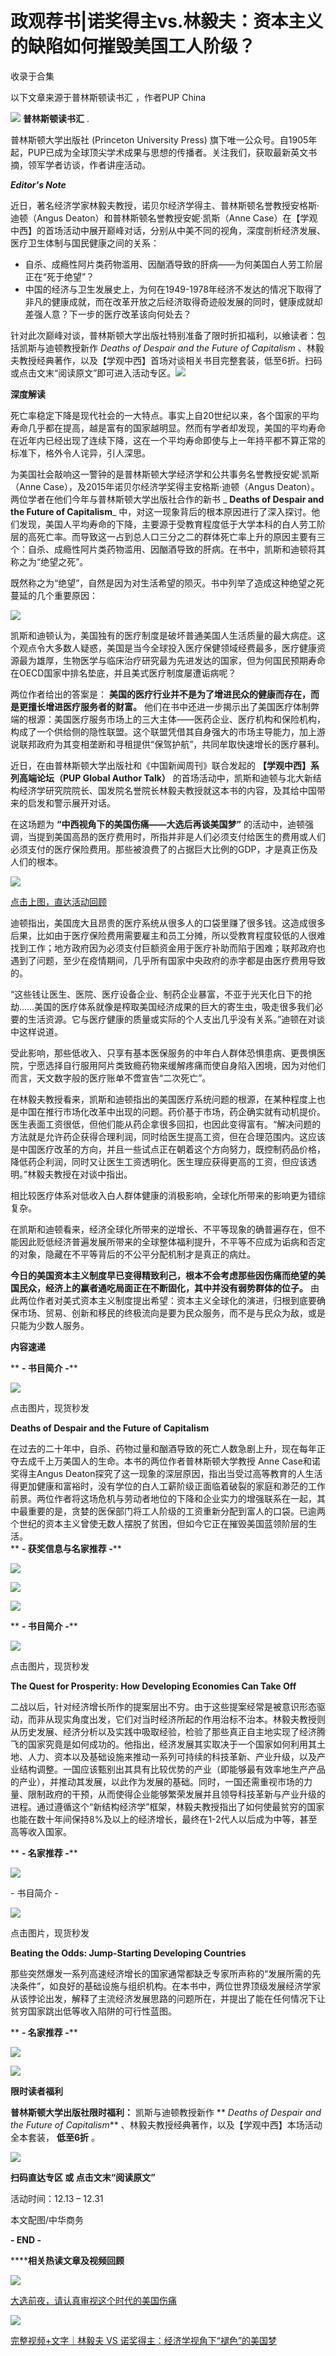 # 政观荐书|诺奖得主vs.林毅夫：资本主义的缺陷如何摧毁美国工人阶级？


收录于合集

以下文章来源于普林斯顿读书汇 ，作者PUP China

![](/images/185/2.png) **普林斯顿读书汇** .

普林斯顿大学出版社 (Princeton University Press)
旗下唯一公众号。自1905年起，PUP已成为全球顶尖学术成果与思想的传播者。关注我们，获取最新英文书摘，领军学者访谈，作者讲座活动。

_**Editor's Note**_

  

近日，著名经济学家林毅夫教授，诺贝尔经济学得主、普林斯顿名誉教授安格斯·迪顿（Angus Deaton）和普林斯顿名誉教授安妮·凯斯（Anne
Case）在【学观中西】的首场活动中展开巅峰对话，分别从中美不同的视角，深度剖析经济发展、医疗卫生体制与国民健康之间的关系：

  * 自杀、成瘾性阿片类药物滥用、因酗酒导致的肝病——为何美国白人劳工阶层正在“死于绝望”？
  * 中国的经济与卫生发展史上，为何在1949-1978年经济不发达的情况下取得了非凡的健康成就，而在改革开放之后经济取得奇迹般发展的同时，健康成就却差强人意？下一步的医疗改革该向何处去？

针对此次巅峰对谈，普林斯顿大学出版社特别准备了限时折扣福利，以飨读者：包括凯斯与迪顿教授新作 _Deaths of Despair and the
Future of Capitalism_
、林毅夫教授经典著作，以及【学观中西】首场对谈相关书目完整套装，低至6折。扫码或点击文末“阅读原文”即可进入活动专区。![](/images/185/3.jpeg)  
  

 **深度解读**

死亡率稳定下降是现代社会的一大特点。事实上自20世纪以来，各个国家的平均寿命几乎都在提高，越是富有的国家越明显。然而有学者却发现，美国的平均寿命在近年内已经出现了连续下降，这在一个平均寿命即使与上一年持平都不算正常的标准下，格外令人诧异，引人深思。  

为美国社会敲响这一警钟的是普林斯顿大学经济学和公共事务名誉教授安妮·凯斯（Anne Case），及2015年诺贝尔经济学奖得主安格斯·迪顿（Angus
Deaton）。两位学者在他们今年与普林斯顿大学出版社合作的新书 _ **Deaths of Despair and the Future of
Capitalism**_
中，对这一现象背后的根本原因进行了深入探讨。他们发现，美国人平均寿命的下降，主要源于受教育程度低于大学本科的白人劳工阶层的高死亡率。而导致这一占到总人口三分之二的群体死亡率上升的原因主要有三个：自杀、成瘾性阿片类药物滥用、因酗酒导致的肝病。在书中，凯斯和迪顿将其称之为“绝望之死”。

既然称之为“绝望”，自然是因为对生活希望的陨灭。书中列举了造成这种绝望之死蔓延的几个重要原因：

![](/images/185/4.jpeg)

凯斯和迪顿认为，美国独有的医疗制度是破坏普通美国人生活质量的最大病症。这个观点令大多数人疑惑，美国是当今全球投入医疗保健领域经费最多，医疗健康资源最为雄厚，生物医学与临床治疗研究最为先进发达的国家，但为何国民预期寿命在OECD国家中排名垫底，并且美式医疗制度屡遭诟病呢？

两位作者给出的答案是： **美国的医疗行业并不是为了增进民众的健康而存在，而是更擅长增进医疗服务者的财富。**
他们在书中还进一步揭示出了美国医疗体制弊端的根源：美国医疗服务市场上的三大主体——医药企业、医疗机构和保险机构，构成了一个供给侧的隐性联盟。这个联盟凭借其自身强大的市场主导能力，加上游说联邦政府为其变相垄断和寻租提供“保驾护航”，共同牟取快速增长的医疗暴利。

近日，在由普林斯顿大学出版社和《中国新闻周刊》联合发起的 **【学观中西】系列高端论坛（PUP Global Author Talk）**
的首场活动中，凯斯和迪顿与北大新结构经济学研究院院长、国发院名誉院长林毅夫教授就这本书的内容，及其给中国带来的启发和警示展开对话。

在这场题为 **“中西视角下的美国伤痛——大选后再谈美国梦”**
的活动中，迪顿强调，当提到美国高昂的医疗费用时，所指并非是人们必须支付给医生的费用或人们必须支付的医疗保险费用。那些被浪费了的占据巨大比例的GDP，才是真正伤及人们的根本。

[![](/images/185/5.jpeg)](http://mp.weixin.qq.com/s?__biz=MzU3NzI4MTAxNA==&mid=2247491877&idx=1&sn=3972b7e79fc9ea7c3a645dd274304eee&chksm=fd05afbcca7226aaf4765573a56e77825ed2938d9e7f05cea72b155a73373a03c8035b7b7977&scene=21#wechat_redirect)

[点击上图，直达活动回顾](http://mp.weixin.qq.com/s?__biz=MzU3NzI4MTAxNA==&mid=2247491877&idx=1&sn=3972b7e79fc9ea7c3a645dd274304eee&chksm=fd05afbcca7226aaf4765573a56e77825ed2938d9e7f05cea72b155a73373a03c8035b7b7977&scene=21#wechat_redirect)

迪顿指出，美国庞大且昂贵的医疗系统从很多人的口袋里赚了很多钱。这造成很多后果，比如由于医疗保险费用需要雇主和员工分摊，所以受教育程度较低的人很难找到工作；地方政府因为必须支付巨额资金用于医疗补助而陷于困难；联邦政府也遇到了问题，至少在疫情期间，几乎所有国家中央政府的赤字都是由医疗费用导致的。

“这些钱让医生、医院、医疗设备企业、制药企业暴富，不亚于光天化日下的抢劫……美国的医疗体系就像是榨取美国经济成果的巨大的寄生虫，吸走很多我们必要的生活资源。它与医疗健康的质量或实际的个人支出几乎没有关系。”迪顿在对谈中这样说道。

受此影响，那些低收入、只享有基本医保服务的中年白人群体恐惧患病、更畏惧医院，宁愿选择自行服用阿片类致瘾药物来缓解疼痛而使自身陷入困境，因为对他们而言，天文数字般的医疗账单不啻宣告“二次死亡”。

在林毅夫教授看来，凯斯和迪顿指出的美国医疗系统问题的根源，在某种程度上也是中国在推行市场化改革中出现的问题。药价基于市场，药企确实就有动机提价。医生表面工资很低，但他们能从药企拿很多回扣，也因此变得富有。“解决问题的方法就是允许药企获得合理利润，同时给医生提高工资，但在合理范围内。这应该是中国医疗改革的方向，并且一些试点正在朝着这个方向努力，既控制药品价格，降低药企利润，同时又让医生工资透明化。医生理应获得更高的工资，但应该透明。”林毅夫教授在对谈中指出。

相比较医疗体系对低收入白人群体健康的消极影响，全球化所带来的影响更为错综复杂。

在凯斯和迪顿看来，经济全球化所带来的逆增长、不平等现象的确普遍存在，但不能因此贬低经济普遍发展所带来的全球整体福利提升，不平等不应成为诟病和否定的对象，隐藏在不平等背后的不公平分配机制才是真正的病灶。

 **今日的美国资本主义制度早已变得精致利己，根本不会考虑那些因伤痛而绝望的美国民众，经济上的赢者通吃局面正在不断固化，其中并没有弱势群体的位子。**
由此两位作者对美式资本主义制度提出希望：资本主义全球化的演进，归根到底要确保市场、贸易、创新和移民的终极流向是要为民众服务，而不是与民众为敌，或是只能为少数人服务。

  

  

 **内容速递**

  
 ** **\- 书目简介 -****

[![](/images/185/6.jpeg)]()

点击图片，现货秒发

 **Deaths of Despair and the Future of Capitalism**

在过去的二十年中，自杀、药物过量和酗酒导致的死亡人数急剧上升，现在每年正夺去成千上万美国人的生命。本书的两位作者普林斯顿大学教授 Anne
Case和诺奖得主Angus
Deaton探究了这一现象的深层原因，指出当受过高等教育的人生活得更加健康和富裕时，没有学位的白人工薪阶级正面临着破裂的家庭和渺茫的工作前景。两位作者将这场危机与劳动者地位的下降和企业实力的增强联系在一起，其中最重要的是，贪婪的医保部门将工人阶级的工资重新分配到富人的口袋。已逾两个世纪的资本主义曾使无数人摆脱了贫困，但如今它正在摧毁美国蓝领阶层的生活。  
 ** **\- 获奖信息与名家推荐 -****

![](/images/185/7.jpeg)

![](/images/185/8.jpeg)

![](/images/185/9.jpeg)

  

 ** **\- 书目简介 -****

[![](/images/185/10.jpeg)]()

点击图片，现货秒发

 **The Quest for Prosperity: How Developing Economies Can Take Off**

二战以后，针对经济增长所作的提案层出不穷。由于这些提案经常是被意识形态驱动，而非从现实角度出发，它们对当时经济所起的作用治标不治本。林毅夫教授则从历史发展、经济分析以及实践中吸取经验，检验了那些真正自主地实现了经济腾飞的国家究竟是如何成功的。他指出，经济发展其实取决于一个国家如何利用其土地、人力、资本以及基础设施来推动一系列可持续的科技革新、产业升级，以及产业结构调整。一国应该甄别出其具有比较优势的产业（即能够最有效率地生产产品的产业），并推动其发展，以此作为发展的基础。同时，一国还需重视市场的力量、限制政府的干预，从而使得企业能够繁荣发展并且领导科技革新与产业升级的进程。通过遵循这个“新结构经济学”框架，林毅夫教授指出了如何使最贫穷的国家也能在数十年间保持8%及以上的经济增长，最终在1-2代人以后成为中等，甚至高等收入国家。

  

 ** **\- 名家推荐 -****

![](/images/185/11.jpeg)

  

\- 书目简介 -

[![](/images/185/12.jpeg)]()

点击图片，现货秒发

 **Beating the Odds: Jump-Starting Developing Countries**  

那些突然爆发一系列高速经济增长的国家通常都缺乏专家所声称的“发展所需的先决条件”，如良好的基础设施与组织机构。在本书中，两位世界顶级发展经济学家从该悖论出发，解释了主流经济发展思路的问题所在，并提出了能在任何情况下让贫穷国家跳出低等收入陷阱的可行性蓝图。

  

 ** **\- 名家推荐 -****

![](/images/185/13.jpeg)

![](/images/185/14.jpeg)

  

  

 **限时读者福利**

  

  

 **普林斯顿大学出版社限时福利：** 凯斯与迪顿教授新作 ** _Deaths of Despair and the Future of
Capitalism_** 、林毅夫教授经典著作，以及【学观中西】本场活动全本套装， **低至6折** 。

![](/images/185/15.jpeg)

 **扫码直达专区 或 点击文末“阅读原文”**

活动时间：12.13 – 12.31

  

本文配图/中华商务

  

 **\- END -**

  

 ******相关热读文章及视频回顾**

  

[![](/images/185/16.jpeg)](http://mp.weixin.qq.com/s?__biz=MzU3NzI4MTAxNA==&mid=2247490930&idx=1&sn=2cee9b3fe94e24c45e248dae2c8ff38f&chksm=fd0653ebca71dafd4af89eebd85ab2e7297ea02f25d72f313600e5d5b6878191e1dbcb742c71&scene=21#wechat_redirect)

[大选前夜，请认真审视这个时代的美国伤痛](http://mp.weixin.qq.com/s?__biz=MzU3NzI4MTAxNA==&mid=2247490930&idx=1&sn=2cee9b3fe94e24c45e248dae2c8ff38f&chksm=fd0653ebca71dafd4af89eebd85ab2e7297ea02f25d72f313600e5d5b6878191e1dbcb742c71&scene=21#wechat_redirect)  

[![](/images/185/17.jpeg)](http://mp.weixin.qq.com/s?__biz=MzU3NzI4MTAxNA==&mid=2247491877&idx=1&sn=3972b7e79fc9ea7c3a645dd274304eee&chksm=fd05afbcca7226aaf4765573a56e77825ed2938d9e7f05cea72b155a73373a03c8035b7b7977&scene=21#wechat_redirect)

[完整视频+文字｜林毅夫 VS
诺奖得主：经济学视角下“褪色”的美国梦](http://mp.weixin.qq.com/s?__biz=MzU3NzI4MTAxNA==&mid=2247491877&idx=1&sn=3972b7e79fc9ea7c3a645dd274304eee&chksm=fd05afbcca7226aaf4765573a56e77825ed2938d9e7f05cea72b155a73373a03c8035b7b7977&scene=21#wechat_redirect)

